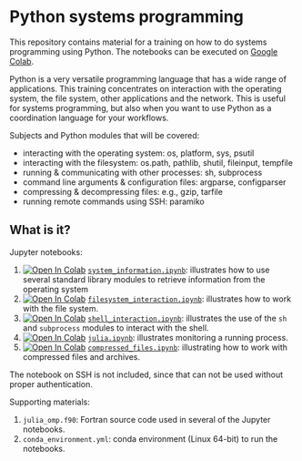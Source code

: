 # Python systems programming

This repository contains material for a training on how to do systems
programming using Python.  The notebooks can be executed on
[Google Colab](https://colab.research.google.com/).

Python is a very versatile programming language that has a wide range of
applications.  This training concentrates on interaction with the
operating system, the file system, other applications and the network.
This is useful for systems programming, but also when you want to use
Python as a coordination language for your workflows.

Subjects and Python modules that will be covered:

  * interacting with the operating system: os, platform, sys, psutil
  * interacting with the filesystem: os.path, pathlib, shutil,
    fileinput, tempfile
  * running & communicating with other processes: sh, subprocess
  * command line arguments & configuration files: argparse, configparser
  * compressing & decompressing files: e.g., gzip, tarfile
  * running remote commands using SSH: paramiko


## What is it?

Jupyter notebooks:

  1. [![Open In Colab](https://colab.research.google.com/assets/colab-badge.svg)](https://colab.research.google.com/github/gjbex/Python-for-system-programming/tree/master/hands-on/system_information.ipynb) [`system_information.ipynb`](system_information.ipynb):
     illustrates how to use several standard library modules to
     retrieve information from the operating system
  1.  [![Open In Colab](https://colab.research.google.com/assets/colab-badge.svg)](https://colab.research.google.com/github/gjbex/PythonSysProg/blob/master/filesystem_interaction.ipynb) [`filesystem_interaction.ipynb`](filesystem_interaction.ipynb): 
     illustrates how to work with the file system.
  1.  [![Open In Colab](https://colab.research.google.com/assets/colab-badge.svg)](https://colab.research.google.com/github/gjbex/PythonSysProg/blob/master/shell_interaction.ipynb) [`shell_interaction.ipynb`](shell_interaction.ipynb): 
     illustrates the use of the `sh` and
     `subprocess` modules to interact with the shell.
  1.  [![Open In Colab](https://colab.research.google.com/assets/colab-badge.svg)](https://colab.research.google.com/github/gjbex/PythonSysProg/blob/master/julia.ipynb) [`julia.ipynb`](julia.ipynb): 
     illustrates monitoring a running process.
  1.  [![Open In Colab](https://colab.research.google.com/assets/colab-badge.svg)](https://colab.research.google.com/github/gjbex/PythonSysProg/blob/master/compressed_files.ipynb) [`compressed_files.ipynb`](compressed_files.ipynb): 
     illustrating how to work with compressed files and archives.

The notebook on SSH is not included, since that can not be used
without proper authentication.

Supporting materials:

  1. `julia_omp.f90`: Fortran source code used in several of the Jupyter
     notebooks.
  1. `conda_environment.yml`: conda environment (Linux 64-bit) to run
     the notebooks.     
